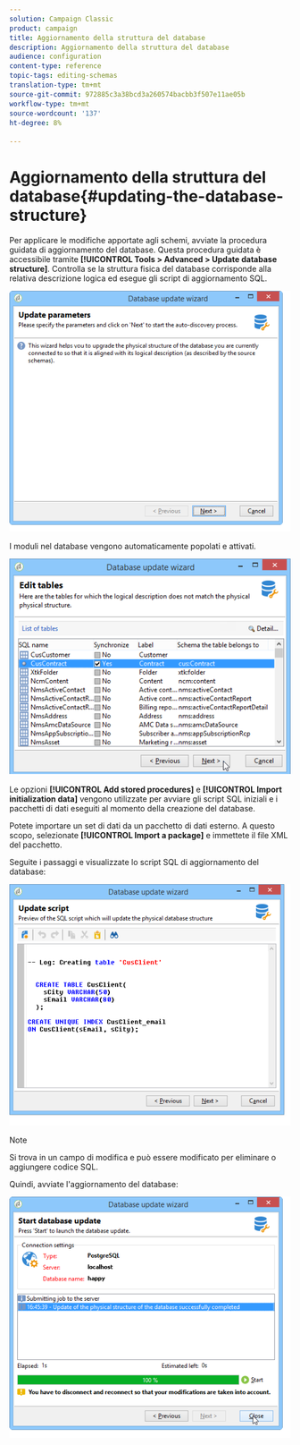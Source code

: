 ```yaml
---
solution: Campaign Classic
product: campaign
title: Aggiornamento della struttura del database
description: Aggiornamento della struttura del database
audience: configuration
content-type: reference
topic-tags: editing-schemas
translation-type: tm+mt
source-git-commit: 972885c3a38bcd3a260574bacbb3f507e11ae05b
workflow-type: tm+mt
source-wordcount: '137'
ht-degree: 8%

---
```



# Aggiornamento della struttura del database{#updating-the-database-structure}

Per applicare le modifiche apportate agli schemi, avviate la procedura guidata di aggiornamento del database. Questa procedura guidata è accessibile tramite **[!UICONTROL Tools > Advanced > Update database structure]**. Controlla se la struttura fisica del database corrisponde alla relativa descrizione logica ed esegue gli script di aggiornamento SQL.

![](assets/d_ncs_integration_schema_update.png)

I moduli nel database vengono automaticamente popolati e attivati.

![](assets/d_ncs_integration_schema_update_select.png)

Le opzioni **[!UICONTROL Add stored procedures]** e **[!UICONTROL Import initialization data]** vengono utilizzate per avviare gli script SQL iniziali e i pacchetti di dati eseguiti al momento della creazione del database.

Potete importare un set di dati da un pacchetto di dati esterno. A questo scopo, selezionate **[!UICONTROL Import a package]** e immettete il file XML del pacchetto.

Seguite i passaggi e visualizzate lo script SQL di aggiornamento del database:

![](assets/d_ncs_integration_schema_update2.png)

>[!NOTE]
>
>Si trova in un campo di modifica e può essere modificato per eliminare o aggiungere codice SQL.

Quindi, avviate l&#39;aggiornamento del database:

![](assets/d_ncs_integration_schema_update3.png)

